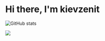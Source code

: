 # Hi there, I'm kievzenit

 
 ​![​GitHub stats​](https://github-readme-stats.vercel.app/api?username=kievzenit&show_icons=true&count_private=true)  

![](https://komarev.com/ghpvc/?username=kievzenit&color=orange)

<!---
kievzenit/kievzenit is a ✨ special ✨ repository because its `README.md` (this file) appears on your GitHub profile.
You can click the Preview link to take a look at your changes.
--->
